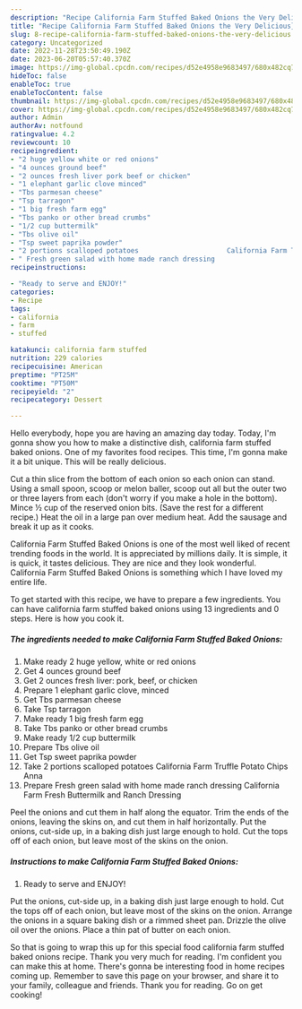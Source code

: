 ```yaml
---
description: "Recipe California Farm Stuffed Baked Onions the Very Delicious}"
title: "Recipe California Farm Stuffed Baked Onions the Very Delicious}"
slug: 8-recipe-california-farm-stuffed-baked-onions-the-very-delicious
category: Uncategorized
date: 2022-11-28T23:50:49.190Z
date: 2023-06-20T05:57:40.370Z
image: https://img-global.cpcdn.com/recipes/d52e4958e9683497/680x482cq70/california-farm-stuffed-baked-onions-recipe-main-photo.jpg
hideToc: false
enableToc: true
enableTocContent: false
thumbnail: https://img-global.cpcdn.com/recipes/d52e4958e9683497/680x482cq70/california-farm-stuffed-baked-onions-recipe-main-photo.jpg
cover: https://img-global.cpcdn.com/recipes/d52e4958e9683497/680x482cq70/california-farm-stuffed-baked-onions-recipe-main-photo.jpg
author: Admin
authorAv: notfound
ratingvalue: 4.2
reviewcount: 10
recipeingredient:
- "2 huge yellow white or red onions"
- "4 ounces ground beef"
- "2 ounces fresh liver pork beef or chicken"
- "1 elephant garlic clove minced"
- "Tbs parmesan cheese"
- "Tsp tarragon"
- "1 big fresh farm egg"
- "Tbs panko or other bread crumbs"
- "1/2 cup buttermilk"
- "Tbs olive oil"
- "Tsp sweet paprika powder"
- "2 portions scalloped potatoes                      California Farm Truffle Potato Chips Anna"
- " Fresh green salad with home made ranch dressing                      California Farm Fresh Buttermilk and Ranch Dressing"
recipeinstructions:

- "Ready to serve and ENJOY!"
categories:
- Recipe
tags:
- california
- farm
- stuffed

katakunci: california farm stuffed 
nutrition: 229 calories
recipecuisine: American
preptime: "PT25M"
cooktime: "PT50M"
recipeyield: "2"
recipecategory: Dessert

---
```



Hello everybody, hope you are having an amazing day today. Today, I'm gonna show you how to make a distinctive dish, california farm stuffed baked onions. One of my favorites food recipes. This time, I'm gonna make it a bit unique. This will be really delicious.

Cut a thin slice from the bottom of each onion so each onion can stand. Using a small spoon, scoop or melon baller, scoop out all but the outer two or three layers from each (don&#39;t worry if you make a hole in the bottom). Mince ½ cup of the reserved onion bits. (Save the rest for a different recipe.) Heat the oil in a large pan over medium heat. Add the sausage and break it up as it cooks.

California Farm Stuffed Baked Onions is one of the most well liked of recent trending foods in the world. It is appreciated by millions daily. It is simple, it is quick, it tastes delicious. They are nice and they look wonderful. California Farm Stuffed Baked Onions is something which I have loved my entire life.


To get started with this recipe, we have to prepare a few ingredients. You can have california farm stuffed baked onions using 13 ingredients and 0 steps. Here is how you cook it.

<!--inarticleads1-->

##### The ingredients needed to make California Farm Stuffed Baked Onions:

1. Make ready 2 huge yellow, white or red onions
1. Get 4 ounces ground beef
1. Get 2 ounces fresh liver: pork, beef, or chicken
1. Prepare 1 elephant garlic clove, minced
1. Get Tbs parmesan cheese
1. Take Tsp tarragon
1. Make ready 1 big fresh farm egg
1. Take Tbs panko or other bread crumbs
1. Make ready 1/2 cup buttermilk
1. Prepare Tbs olive oil
1. Get Tsp sweet paprika powder
1. Take 2 portions scalloped potatoes                      California Farm Truffle Potato Chips Anna
1. Prepare  Fresh green salad with home made ranch dressing                      California Farm Fresh Buttermilk and Ranch Dressing


Peel the onions and cut them in half along the equator. Trim the ends of the onions, leaving the skins on, and cut them in half horizontally. Put the onions, cut-side up, in a baking dish just large enough to hold. Cut the tops off of each onion, but leave most of the skins on the onion. 

<!--inarticleads2-->

##### Instructions to make California Farm Stuffed Baked Onions:


1. Ready to serve and ENJOY!

Put the onions, cut-side up, in a baking dish just large enough to hold. Cut the tops off of each onion, but leave most of the skins on the onion. Arrange the onions in a square baking dish or a rimmed sheet pan. Drizzle the olive oil over the onions. Place a thin pat of butter on each onion. 

So that is going to wrap this up for this special food california farm stuffed baked onions recipe. Thank you very much for reading. I'm confident you can make this at home. There's gonna be interesting food in home recipes coming up. Remember to save this page on your browser, and share it to your family, colleague and friends. Thank you for reading. Go on get cooking!
